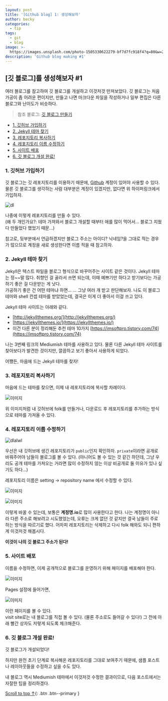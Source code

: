 ```yaml
---
layout: post
title: '[Github blog] 1: 생성해보자'
author: becky
categories:
  - tip
tags:
  - git
  - blog
image: >-
  https://images.unsplash.com/photo-1505330622279-bf7d7fc918f4?q=80&w=2070&auto=format&fit=crop&ixlib=rb-4.0.3&ixid=M3wxMjA3fDB8MHxwaG90by1wYWdlfHx8fGVufDB8fHx8fA%3D%3D
description: 'Github blog making #1'
---
```


## [깃 블로그]를 생성해보자 \#1  


여러 블로그를 참고하여 깃 블로그를 개설하고 이것저것 만져보았다. 깃 블로그는 처음 가공이 좀 어려운 편이지만, 만들고 나면 마크다운 파일을 작성하거나 일부 편집은 다른 블로그와 난이도가 비슷하다.  

> 참조 블로그: [깃 블로그 만들기](https://velog.io/@pyk0844/%EA%B9%83-%EB%B8%94%EB%A1%9C%EA%B7%B8-%EB%A7%8C%EB%93%A4%EA%B8%B0%EC%89%BD%EA%B2%8C-%EA%B4%80%EB%A6%AC-%ED%95%98%EA%B8%B0)  
  
  
- [1. 깃허브 가입하기](#깃허브-가입하기)  
- [2. Jekyll 테마 찾기](#jekyll-테마-찾기)  
- [3. 레포지토리 복사하기](#레포지토리-복사하기)  
- [4. 레포지토리 이름 수정하기](#레포지토리-이름-수정하기)  
- [5. 사이트 배포](#사이트-배포)  
- [6. 깃 블로그 개설 완료!](#깃-블로그-개설-완료)  
  
  
  
### 1. 깃허브 가입하기  

깃 블로그는 깃 레포지토리를 이용하기 때문에, [Github](https://github.com/) 계정이 있어야 사용할 수 있다. 물론 깃 블로그를 생각하는 사람 대부분은 계정이 있겠지만, 없다면 위 하이퍼링크에서 가입하자.  

![dl](https://i.imgur.com/RjgQNsv.jpeg)  

나중에 이렇게 레포지토리를 만들 수 있다.  
(왜 두 개인가요?: 테마 가져와서 블로그 개설할 때부터 애를 많이 먹어서... 블로그 지웠다 만들었다 했었기 때문...)  

참고로, 뒷부분에서 언급하겠지만 블로그 주소는 아이디? 닉네임?을 그대로 적는 경우가 많으므로 계정을 새로 생성한다면 이름 적을 때 참고하자.  
  
  
  

### 2. Jekyll 테마 찾기  

Jekyll은 텍스트 파일을 블로그 형식으로 바꾸어주는 사이트 같은 것이다. Jekyll 테마는 정\~~말 많다. 취향인 걸 골라서 쓰면 되는데, 이때 예쁘기만 하다고 받기보다는 가공하기 좋은 걸 다운받는 게 낫다.  
가공하기 좋은 건 어떤 테마냐 하면... ... 그냥 여러 개 받고 판단해보자. 나도 이 블로그 테마와 shell 컨셉 테마를 받았었는데, 결국은 이게 더 좋아서 이걸 쓰고 있다.  
  

Jekyll 테마 사이트는 아래와 같다.  

* [http://jekyllthemes.org/](http://jekyllthemes.org/)  
* [https://jekyllthemes.io/](https://jekyllthemes.io/)  
* 이건 다른 분이 정리해둔 추천 테마 10가지 [https://imsoftpro.tistory.com/74](https://imsoftpro.tistory.com/74)  

나는 3번째 링크의 Mediumish 테마를 사용하고 있다. 물론 다른 Jekyll 테마 사이트를 찾아보다가 발견한 것이지만, 깔끔하고 보기 좋아서 사용하게 되었다.  

어쨌든, 마음에 드는 Jekyll 테마를 찾자!  
  
  
  


### 3. 레포지토리 복사하기  

마음에 드는 테마를 찾으면, 이제 내 레포지토리에 복사할 차례이다.  

![이미지](https://i.imgur.com/zVi9Ujt.png)  


위 이미지처럼 내 깃허브에 folk를 만들거나, 다운로드 후 레포지토리를 추가하는 방식으로 테마를 가져올 수 있다.  
  
  
  


### 4. 레포지토리 이름 수정하기  


![dlalwl](https://i.imgur.com/irXrapO.png)  

우선은 내 깃허브에 생긴 레포지토리가 `public`인지 확인하자. `private`이라면 공개로 바꿔주어야 남들이 블로그를 볼 수 있다. (아니어도 볼 수 있는 것 같긴 하던데, 그냥 우리도 공개 테마를 가져오는 거라면 많이 수정하지 않는 이상 비공개로 둘 이유가 있나 싶기도 하다...)  


레포지토리 이름은 setting → repository name 에서 수정할 수 있다.  

![이미지](https://i.imgur.com/6um1wfu.png)  

![이미지](https://i.imgur.com/HxBRKsY.png)  

이렇게 바꿀 수 있는데, 보통은 **계정명.io**로 많이 사용한다고 한다. 나는 계정명이 아니라 다른 주소로 해보려고 시도했었는데, 오류는 크게 없던 것 같지만 결국 남들이 주로 하는 방식을 따르기로 했다. 어차피 레포지토리는 삭제하고 다시 folk 해와도 되니 편하게 이것저것 해봅시다.  

**이것이 나의 깃 블로그 주소가 된다!**  
  
  
  


### 5. 사이트 배포  

이름을 수정하면, 이제 공개적으로 블로그를 운영하기 위해 페이지를 배포해야 한다.  

![이미지](https://i.imgur.com/0l6kMfo.png)  

Pages 설정에 들어가면,


![이미지](https://i.imgur.com/1EQCU5i.png)  

이런 페이지를 볼 수 있다.  
visit site로는 내 블로그를 직접 볼 수 있다. (물론 주소로도 들어갈 수 있다!) 그 전에 아래 빨간 상자도 저렇게 되도록 체크해준다.  
  
  
  


### 6. 깃 블로그 개설 완료!  

깃 블로그가 개설되었다!  

하지만 완전 초기 단계로 복사해온 레포지토리를 그대로 보여주기 때문에, 샘플 포스트나 레이아웃들을 수정하고 싶을 수도 있다.  


내 블로그 역시 Mediumish 테마에서 이것저것 수정한 결과이므로, 다음 포스트에서는 자잘한 팁을 정리하겠다.  
  
  
  
  


[Scroll to top ↑](#){: .btn .btn--primary }
